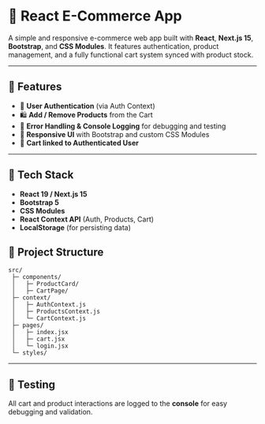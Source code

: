 # 🛒 React E-Commerce App

A simple and responsive e-commerce web app built with **React**, **Next.js 15**, **Bootstrap**, and **CSS Modules**.
It features authentication, product management, and a fully functional cart system synced with product stock.

---

## 🚀 Features

- 🧾 **User Authentication** (via Auth Context)
- 🛍️ **Add / Remove Products** from the Cart
- 💬 **Error Handling & Console Logging** for debugging and testing
- 💎 **Responsive UI** with Bootstrap and custom CSS Modules
- 🔐 **Cart linked to Authenticated User**

---

## 🧠 Tech Stack

- **React 19 / Next.js 15**
- **Bootstrap 5**
- **CSS Modules**
- **React Context API** (Auth, Products, Cart)
- **LocalStorage** (for persisting data)

## 🧩 Project Structure

```
src/
 ├─ components/
 │   ├─ ProductCard/
 │   ├─ CartPage/
 ├─ context/
 │   ├─ AuthContext.js
 │   ├─ ProductsContext.js
 │   └─ CartContext.js
 ├─ pages/
 │   ├─ index.jsx
 │   ├─ cart.jsx
 │   └─ login.jsx
 └─ styles/
```

---

## 🧪 Testing

All cart and product interactions are logged to the **console** for easy debugging and validation.
